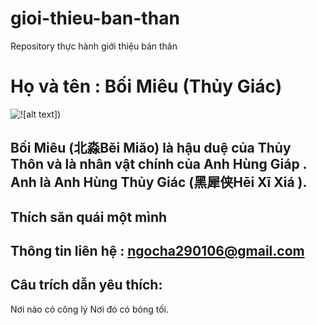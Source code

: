 # gioi-thieu-ban-than
Repository thực hành giới thiệu bản thân
# Họ và tên : Bối Miêu (Thủy Giác)
![![![alt text](image-1.png)])](https://anhhungtraidat.wordpress.com/gioi-thieu/)
## Bối Miêu (北淼Běi Miǎo) là hậu duệ của Thủy Thôn và là nhân vật chính của Anh Hùng Giáp . Anh là Anh Hùng Thủy Giác (黑犀侠Hēi Xī Xiá ).
## Thích săn quái một mình
## Thông tin liên hệ : ngocha290106@gmail.com
## Câu trích dẫn yêu thích: 
Nơi nào có công lý
Nơi đó có bóng tối.
